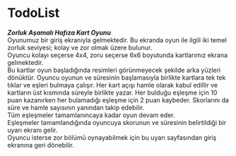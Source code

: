 # TodoList
***Zorluk Aşamalı Hafıza Kart Oyunu***<br/>
Oyunumuz bir giriş ekranıyla gelmektedir. Bu ekranda oyun ile ilgili iki temel zorluk seviyesi; kolay ve zor olmak üzere bulunur.<br/>
Oyuncu kolayı seçerse 4x4, zoru seçerse 6x6 boyutunda kartlarımız ekrana gelmektedir.<br/>
Bu kartlar oyun başladığında resimleri görünmeyecek şekilde arka yüzleri dönüktür. Oyuncu oyunun ve süresinin başlamasıyla birlikte kartlara tek tek tıklar ve eşleri bulmaya çalışır. Her kart açışı hamle olarak kabul edillir ve kartların üst kısmında süreyle birlikte yazar. Her bulduğu eşleşme için 10 puan kazanırken her bulamadığı eşleşme için 2 puan kaybeder. Skorlarını da süre ve hamle sayısının yanından takip edebilir.<br/>
Tüm eşleşmeler tamamlanıncaya kadar oyun devam eder.<br/>
Eşleşmeler tamamlandığında oyuncuya skorunun ve süresinin belirtildiği bir uyarı ekranı gelir.<br/>
Oyuncu isterse zor bölümü oynayabilmek için bu uyarı sayfasından giriş ekranına geri dönebilir.


